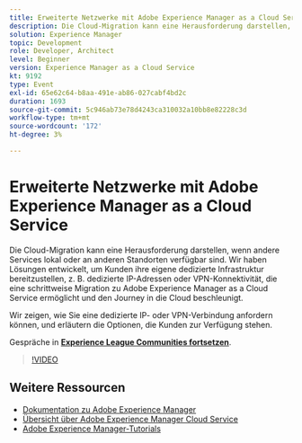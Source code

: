 ```yaml
---
title: Erweiterte Netzwerke mit Adobe Experience Manager as a Cloud Service
description: Die Cloud-Migration kann eine Herausforderung darstellen, wenn andere Services lokal oder an anderen Standorten verfügbar sind. Wir haben Lösungen entwickelt, um Kunden ihre eigene dedizierte Infrastruktur bereitzustellen, z. B. dedizierte IP-Adressen oder VPN-Konnektivität, die eine schrittweise Migration zu Adobe Experience Manager as a Cloud Service ermöglicht und den Journey in die Cloud beschleunigt.
solution: Experience Manager
topic: Development
role: Developer, Architect
level: Beginner
version: Experience Manager as a Cloud Service
kt: 9192
type: Event
exl-id: 65e62c64-b8aa-491e-ab86-027cabf4bd2c
duration: 1693
source-git-commit: 5c946ab73e78d4243ca310032a10bb8e82228c3d
workflow-type: tm+mt
source-wordcount: '172'
ht-degree: 3%

---
```


# Erweiterte Netzwerke mit Adobe Experience Manager as a Cloud Service

Die Cloud-Migration kann eine Herausforderung darstellen, wenn andere Services lokal oder an anderen Standorten verfügbar sind.  Wir haben Lösungen entwickelt, um Kunden ihre eigene dedizierte Infrastruktur bereitzustellen, z. B. dedizierte IP-Adressen oder VPN-Konnektivität, die eine schrittweise Migration zu Adobe Experience Manager as a Cloud Service ermöglicht und den Journey in die Cloud beschleunigt.

Wir zeigen, wie Sie eine dedizierte IP- oder VPN-Verbindung anfordern können, und erläutern die Optionen, die Kunden zur Verfügung stehen.

Gespräche in **[Experience League Communities fortsetzen](https://adobe.ly/3EUTdAo)**.

>[!VIDEO](https://video.tv.adobe.com/v/337898/?quality=12&learn=on&hidetitle=true)

## Weitere Ressourcen

- [Dokumentation zu Adobe Experience Manager](https://experienceleague.adobe.com/docs/experience-manager-cloud-service.html)
- [Übersicht über Adobe Experience Manager Cloud Service](https://experienceleague.adobe.com/docs/experience-manager-cloud-service/overview/home.html)
- [Adobe Experience Manager-Tutorials](https://experienceleague.adobe.com/docs/experience-manager-tutorials.html)
